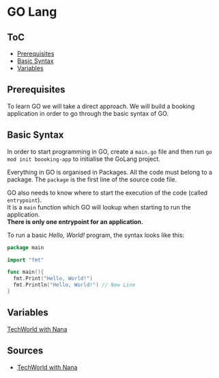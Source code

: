 # GO Lang

## ToC

- [Prerequisites](#prerequisites)
- [Basic Syntax](#basic-syntax)
- [Variables](#variables)

## Prerequisites

To learn GO we will take a direct approach. We will build a booking application in order to go through the basic syntax of GO.

## Basic Syntax

In order to start programming in GO, create a `main.go` file and then run `go mod init boooking-app` to initialise the GoLang project.

Everything in GO is organised in Packages. All the code must belong to a package. The `package` is the first line of the source code file.

GO also needs to know where to start the execution of the code (called `entrypoint`).  
It is a `main` function which GO will lookup when starting to run the application.  
**There is only one entrypoint for an application.**

To run a basic *Hello, World!* program, the syntax looks like this:

```go
package main

import "fmt"

func main(){
  fmt.Print("Hello, World!")
  fmt.Println("Hello, World!") // New Line
}
```

## Variables

[TechWorld with Nana](https://youtu.be/yyUHQIec83I?t=1323)

## Sources

- [TechWorld with Nana](https://youtu.be/yyUHQIec83I)
